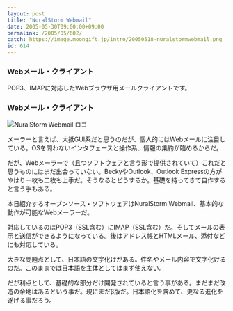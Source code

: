 ```yaml
---
layout: post
title: "NuralStorm Webmail"
date: 2005-05-30T09:00:00+09:00
permalink: /2005/05/602/
catch: https://image.moongift.jp/intro/20050518-nuralstormwebmail.png
id: 614
---
```

### Webメール・クライアント
  
POP3、IMAPに対応したWebブラウザ用メールクライアントです。  
<!--more-->  

### Webメール・クライアント
  

![NuralStorm Webmail ロゴ](https://image.moongift.jp/intro/20050518-nuralstormwebmail.png "NuralStorm Webmail ロゴ")

  

メーラーと言えば、大抵GUI系だと思うのだが、個人的にはWebメールに注目している。OSを問わないインタフェースと操作系、情報の集約が臨めるからだ。

  

だが、Webメーラーで（且つソフトウェアと言う形で提供されていて）これだと思うものにはまだ出会っていない。BeckyやOutlook、Outlook Expressの方がやはり一枚も二枚も上手だ。そうなるとどうするか。基礎を持ってきて自作すると言う手もある。

  

本日紹介するオープンソース・ソフトウェアはNuralStorm Webmail、基本的な動作が可能なWebメーラーだ。

  

対応しているのはPOP3（SSL含む）にIMAP（SSL含む）だ。そしてメールの表示と送信ができるようになっている。後はアドレス帳とHTMLメール、添付などにも対応している。

  

大きな問題点として、日本語の文字化けがある。件名やメール内容で文字化けるのだ。このままでは日本語を主体としてはまず使えない。

  

だが利点として、基礎的な部分だけ開発されていると言う事がある。まだまだ改造の余地はあるという事だ。現にまだβ版だ。日本語化を含めて、更なる進化を遂げる事だろう。

